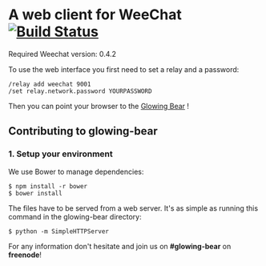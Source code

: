A web client for WeeChat [![Build Status](http://travis-ci.org/cormier/glowing-bear.png)](http://travis-ci.org/cormier/glowing-bear)
========================

Required Weechat version: 0.4.2

To use the web interface you first need to set a relay and a password:

	/relay add weechat 9001
	/set relay.network.password YOURPASSWORD

Then you can point your browser to the
[Glowing Bear](http://cormier.github.io/glowing-bear) !

Contributing to glowing-bear
----------------------------

### 1. Setup your environment

We use Bower to manage dependencies:

	$ npm install -r bower
	$ bower install
	
The files have to be served from a web server. It's as simple as running this command in the glowing-bear directory:

	$ python -m SimpleHTTPServer

For any information don't hesitate and join us on **#glowing-bear** on **freenode**!

